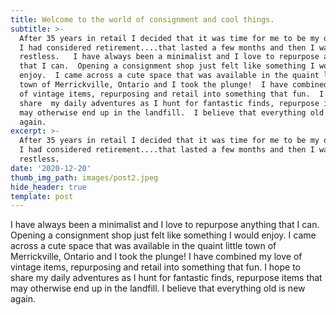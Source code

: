 ```yaml
---
title: Welcome to the world of consignment and cool things.
subtitle: >-
  After 35 years in retail I decided that it was time for me to be my own boss. 
  I had considered retirement....that lasted a few months and then I was just
  restless.   I have always been a minimalist and I love to repurpose anything
  that I can.  Opening a consignment shop just felt like something I would
  enjoy.  I came across a cute space that was available in the quaint little
  town of Merrickville, Ontario and I took the plunge!  I have combined my love
  of vintage items, repurposing and retail into something that fun.  I hope to
  share  my daily adventures as I hunt for fantastic finds, repurpose items that
  may otherwise end up in the landfill.  I believe that everything old is new
  again.
excerpt: >-
  After 35 years in retail I decided that it was time for me to be my own boss. 
  I had considered retirement....that lasted a few months and then I was just
  restless.
date: '2020-12-20'
thumb_img_path: images/post2.jpeg
hide_header: true
template: post
---
```

I have always been a minimalist and I love to repurpose anything that I can. Opening a consignment shop just felt like something I would enjoy. I came across a cute space that was available in the quaint little town of Merrickville, Ontario and I took the plunge! I have combined my love of vintage items, repurposing and retail into something that fun. I hope to share my daily adventures as I hunt for fantastic finds, repurpose items that may otherwise end up in the landfill. I believe that everything old is new again.